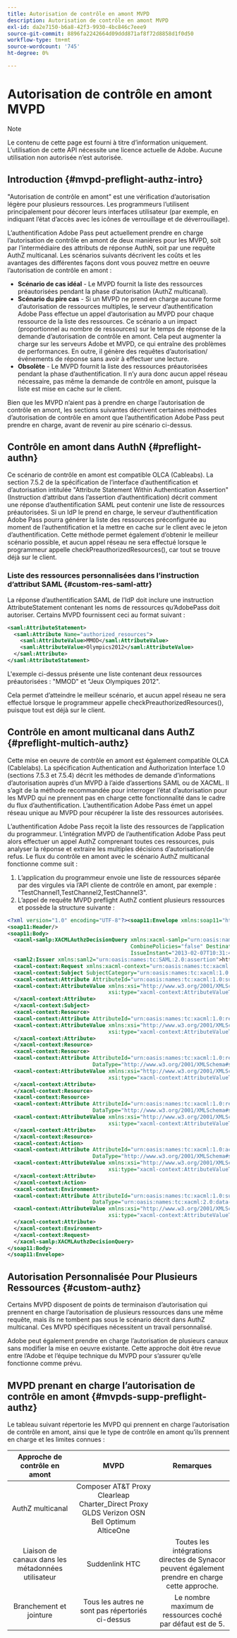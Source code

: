 ```yaml
---
title: Autorisation de contrôle en amont MVPD
description: Autorisation de contrôle en amont MVPD
exl-id: da2e7150-b6a8-42f3-9930-4bc846c7eee9
source-git-commit: 8896fa2242664d09ddd871af8f72d8858d1f0d50
workflow-type: tm+mt
source-wordcount: '745'
ht-degree: 0%

---
```


# Autorisation de contrôle en amont MVPD

>[!NOTE]
>
>Le contenu de cette page est fourni à titre d’information uniquement. L’utilisation de cette API nécessite une licence actuelle de Adobe. Aucune utilisation non autorisée n’est autorisée.

## Introduction {#mvpd-preflight-authz-intro}

&quot;Autorisation de contrôle en amont&quot; est une vérification d’autorisation légère pour plusieurs ressources. Les programmeurs l’utilisent principalement pour décorer leurs interfaces utilisateur (par exemple, en indiquant l’état d’accès avec les icônes de verrouillage et de déverrouillage).

L’authentification Adobe Pass peut actuellement prendre en charge l’autorisation de contrôle en amont de deux manières pour les MVPD, soit par l’intermédiaire des attributs de réponse AuthN, soit par une requête AuthZ multicanal.  Les scénarios suivants décrivent les coûts et les avantages des différentes façons dont vous pouvez mettre en oeuvre l’autorisation de contrôle en amont :

* **Scénario de cas idéal** - Le MVPD fournit la liste des ressources préautorisées pendant la phase d’autorisation (AuthZ multicanal).
* **Scénario du pire cas** - Si un MVPD ne prend en charge aucune forme d’autorisation de ressources multiples, le serveur d’authentification Adobe Pass effectue un appel d’autorisation au MVPD pour chaque ressource de la liste des ressources. Ce scénario a un impact (proportionnel au nombre de ressources) sur le temps de réponse de la demande d’autorisation de contrôle en amont. Cela peut augmenter la charge sur les serveurs Adobe et MVPD, ce qui entraîne des problèmes de performances. En outre, il génère des requêtes d’autorisation/événements de réponse sans avoir à effectuer une lecture.
* **Obsolète** - Le MVPD fournit la liste des ressources préautorisées pendant la phase d’authentification. Il n’y aura donc aucun appel réseau nécessaire, pas même la demande de contrôle en amont, puisque la liste est mise en cache sur le client.

Bien que les MVPD n’aient pas à prendre en charge l’autorisation de contrôle en amont, les sections suivantes décrivent certaines méthodes d’autorisation de contrôle en amont que l’authentification Adobe Pass peut prendre en charge, avant de revenir au pire scénario ci-dessus.

## Contrôle en amont dans AuthN {#preflight-authn}

Ce scénario de contrôle en amont est compatible OLCA (Cableabs). La section 7.5.2 de la spécification de l’interface d’authentification et d’autorisation intitulée &quot;Attribute Statement Within Authentication Assertion&quot; (Instruction d’attribut dans l’assertion d’authentification) décrit comment une réponse d’authentification SAML peut contenir une liste de ressources préautorisées. Si un IdP le prend en charge, le serveur d’authentification Adobe Pass pourra générer la liste des ressources préconfigurée au moment de l’authentification et la mettre en cache sur le client avec le jeton d’authentification. Cette méthode permet également d’obtenir le meilleur scénario possible, et aucun appel réseau ne sera effectué lorsque le programmeur appelle checkPreauthorizedResources(), car tout se trouve déjà sur le client.

### Liste des ressources personnalisées dans l’instruction d’attribut SAML {#custom-res-saml-attr}

La réponse d’authentification SAML de l’IdP doit inclure une instruction AttributeStatement contenant les noms de ressources qu’AdobePass doit autoriser.  Certains MVPD fournissent ceci au format suivant :

```XML
<saml:AttributeStatement>
  <saml:Attribute Name="authorized_resources">
    <saml:AttributeValue>MMOD</saml:AttributeValue>
    <saml:AttributeValue>Olympics2012</saml:AttributeValue>
  </saml:Attribute>
</saml:AttributeStatement>
```

L&#39;exemple ci-dessus présente une liste contenant deux ressources préautorisées : &quot;MMOD&quot; et &quot;Jeux Olympiques 2012&quot;.

Cela permet d’atteindre le meilleur scénario, et aucun appel réseau ne sera effectué lorsque le programmeur appelle checkPreauthorizedResources(), puisque tout est déjà sur le client.

## Contrôle en amont multicanal dans AuthZ {#preflight-multich-authz}

Cette mise en oeuvre de contrôle en amont est également compatible OLCA (Cablelabs).  La spécification Authentication and Authorization Interface 1.0 (sections 7.5.3 et 7.5.4) décrit les méthodes de demande d’informations d’autorisation auprès d’un MVPD à l’aide d’assertions SAML ou de XACML. Il s’agit de la méthode recommandée pour interroger l’état d’autorisation pour les MVPD qui ne prennent pas en charge cette fonctionnalité dans le cadre du flux d’authentification. L’authentification Adobe Pass émet un appel réseau unique au MVPD pour récupérer la liste des ressources autorisées.


L’authentification Adobe Pass reçoit la liste des ressources de l’application du programmeur. L’intégration MVPD de l’authentification Adobe Pass peut alors effectuer un appel AuthZ comprenant toutes ces ressources, puis analyser la réponse et extraire les multiples décisions d’autorisation/de refus.  Le flux du contrôle en amont avec le scénario AuthZ multicanal fonctionne comme suit :

1. L’application du programmeur envoie une liste de ressources séparée par des virgules via l’API cliente de contrôle en amont, par exemple : &quot;TestChannel1,TestChannel2,TestChannel3&quot;.
1. L’appel de requête MVPD preflight AuthZ contient plusieurs ressources et possède la structure suivante :

```XML
<?xml version="1.0" encoding="UTF-8"?><soap11:Envelope xmlns:soap11="http://schemas.xmlsoap.org/soap/envelope/"> 
<soap11:Header/> 
<soap11:Body> 
  <xacml-samlp:XACMLAuthzDecisionQuery xmlns:xacml-samlp="urn:oasis:names:tc:xacml:2.0:profile:saml2.0:v2:schema:protocol" 
                                       CombinePolicies="false" Destination="https://login.idpexmaple.net/" ID="_3576604f382455d6495f342d9e07b69c" 
                                       IssueInstant="2013-02-07T10:31:40.333Z" Version="2.0"> 
  <saml2:Issuer xmlns:saml2="urn:oasis:names:tc:SAML:2.0:assertion">https://saml.sp.auth-staging.adobe.com/on-behalf-of/TestDistributors</saml2:Issuer> 
  <xacml-context:Request xmlns:xacml-context="urn:oasis:names:tc:xacml:2.0:context:schema:os"> 
  <xacml-context:Subject SubjectCategory="urn:oasis:names:tc:xacml:1.0:subject-category:access-subject"> 
  <xacml-context:Attribute AttributeId="urn:oasis:names:tc:xacml:1.0:subject:subject-id" DataType="http://www.w3.org/2001/XMLSchema#string"> 
  <xacml-context:AttributeValue xmlns:xsi="http://www.w3.org/2001/XMLSchema-instance" 
                                xsi:type="xacml-context:AttributeValueType">VFZTAQEAABQCe[...]</xacml-context:AttributeValue> 
  </xacml-context:Attribute> 
  </xacml-context:Subject> 
  <xacml-context:Resource> 
  <xacml-context:Attribute AttributeId="urn:oasis:names:tc:xacml:1.0:resource:resource-id" DataType="http://www.w3.org/2001/XMLSchema#string"> 
  <xacml-context:AttributeValue xmlns:xsi="http://www.w3.org/2001/XMLSchema-instance" 
                                xsi:type="xacml-context:AttributeValueType">TestChannel1</xacml-context:AttributeValue> 
  </xacml-context:Attribute> 
  </xacml-context:Resource> 
  <xacml-context:Resource> 
  <xacml-context:Attribute AttributeId="urn:oasis:names:tc:xacml:1.0:resource:resource-id" 
                           DataType="http://www.w3.org/2001/XMLSchema#string"> 
  <xacml-context:AttributeValue xmlns:xsi="http://www.w3.org/2001/XMLSchema-instance" 
                                xsi:type="xacml-context:AttributeValueType">TestChannel2</xacml-context:AttributeValue> 
  </xacml-context:Attribute> 
  </xacml-context:Resource> 
  <xacml-context:Resource> 
  <xacml-context:Attribute AttributeId="urn:oasis:names:tc:xacml:1.0:resource:resource-id" 
                           DataType="http://www.w3.org/2001/XMLSchema#string"> 
  <xacml-context:AttributeValue xmlns:xsi="http://www.w3.org/2001/XMLSchema-instance"
                                xsi:type="xacml-context:AttributeValueType">TestChannel3</xacml-context:AttributeValue> 
  </xacml-context:Attribute> 
  </xacml-context:Resource> 
  <xacml-context:Action> 
  <xacml-context:Attribute AttributeId="urn:oasis:names:tc:xacml:1.0:action:action-id" 
                           DataType="http://www.w3.org/2001/XMLSchema#string"> 
  <xacml-context:AttributeValue xmlns:xsi="http://www.w3.org/2001/XMLSchema-instance" 
                                xsi:type="xacml-context:AttributeValueType">VIEW</xacml-context:AttributeValue> 
  </xacml-context:Attribute> 
  </xacml-context:Action> 
  <xacml-context:Environment> 
  <xacml-context:Attribute AttributeId="urn:oasis:names:tc:xacml:1.0:subject:authn-locality:ip-address" 
                           DataType="urn:oasis:names:tc:xacml:2.0:data-type:ipAddress"> 
  <xacml-context:AttributeValue xmlns:xsi="http://www.w3.org/2001/XMLSchema-instance" 
                                xsi:type="xacml-context:AttributeValueType">127.0.0.1</xacml-context:AttributeValue> 
  </xacml-context:Attribute> 
  </xacml-context:Environment> 
  </xacml-context:Request> 
  </xacml-samlp:XACMLAuthzDecisionQuery> 
</soap11:Body> 
</soap11:Envelope>
```

## Autorisation Personnalisée Pour Plusieurs Ressources {#custom-authz}

Certains MVPD disposent de points de terminaison d’autorisation qui prennent en charge l’autorisation de plusieurs ressources dans une même requête, mais ils ne tombent pas sous le scénario décrit dans AuthZ multicanal. Ces MVPD spécifiques nécessitent un travail personnalisé.

Adobe peut également prendre en charge l’autorisation de plusieurs canaux sans modifier la mise en oeuvre existante.  Cette approche doit être revue entre l’Adobe et l’équipe technique du MVPD pour s’assurer qu’elle fonctionne comme prévu.

## MVPD prenant en charge l’autorisation de contrôle en amont {#mvpds-supp-preflight-authz}

Le tableau suivant répertorie les MVPD qui prennent en charge l’autorisation de contrôle en amont, ainsi que le type de contrôle en amont qu’ils prennent en charge et les limites connues :

| Approche de contrôle en amont | MVPD | Remarques |
|:-------------------------------:|:--------------------------------------------------------------------------------------------------------:|:------------------------------------------------------------------:|
| AuthZ multicanal | Composer AT&amp;T Proxy Clearleap Charter_Direct Proxy GLDS Verizon OSN Bell Optimum AlticeOne |                                                                    |
| Liaison de canaux dans les métadonnées utilisateur | Suddenlink HTC | Toutes les intégrations directes de Synacor peuvent également prendre en charge cette approche. |
| Branchement et jointure | Tous les autres ne sont pas répertoriés ci-dessus | Le nombre maximum de ressources coché par défaut est de 5. |

<!--
![RelatedInformation]
>* [Logout](/help/authentication/usecase-mvpd-logout.md)
>* [Authorization](/help/authentication/authz-usecase.md)
>* [MVPD Integration Features](/help/authentication/mvpd-integr-features.md)
>* [MVPD User Metadata Exchange](/help/authentication/mvpd-user-metadata-exchng.md)
>* [Preflight Authorization - Programmer Integration Guide](/help/authentication/preflight-authz.md)
>* [AuthN and AuthZ Interface 1.0 Specification](https://www.cablelabs.com/specifications/CL-SP-AUTH1.0-I04-120621.pdf){target=_blank} 
-->
